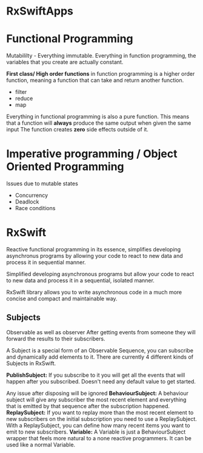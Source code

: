 # RxSwiftApps


# Functional Programming

Mutabililty - Everything immutable.
Everything in function programming, the variables that you create are actually constant.

**First class/ High order functions**
in function programming is a higher order function, meaning a function that can take and return another
function.
- filter
- reduce
- map

Everything in functional programming is also a pure function.
This means that a function will **always** produce the same output when given the same input 
The function creates **zero** side effects outside of it.

# Imperative programming / Object Oriented Programming
Issues due to mutable states
- Concurrency
- Deadlock
- Race conditions


# RxSwift

Reactive functional programming
in its essence, simplifies developing asynchronus programs by allowing your code to react to new data and process it in sequential manner.

Simplified developing asynchronous programs but allow your code to react to new data and process it in a sequential, isolated manner.

RxSwift library allows you to write asynchronous code in a much more concise and compact and maintainable way.


## Subjects
Observable as well as observer
After getting events from someone they will forward the results to their subscribers.

A Subject is a special form of an Observable Sequence, you can subscribe and dynamically add elements to it. 
There are currently 4 different kinds of Subjects in RxSwift.

**PublishSubject:** If you subscribe to it you will get all the events that will happen after you subscribed.
Doesn't need any default value to get started.

Any issue after disposing will be ignored
**BehaviourSubject:** A behaviour subject will give any subscriber the most recent element and everything that is emitted by that sequence after the subscription happened.
**ReplaySubject:** If you want to replay more than the most recent element to new subscribers on the initial subscription you need to use a ReplaySubject. With a ReplaySubject, you can define how many recent items you want to emit to new subscribers.
**Variable:** A Variable is just a BehaviourSubject wrapper that feels more natural to a none reactive programmers. It can be used like a normal Variable.

